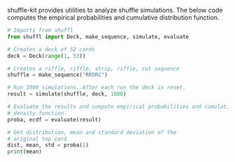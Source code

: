 shuffle-kit provides utilities to analyze shuffle simulations. The below code computes the empirical probabilities and cumulative distribution function.

```py
# Imports from shuffl
from shuffl import Deck, make_sequence, simulate, evaluate

# Creates a deck of 52 cards
deck = Deck(range(1, 53))

# Creates a riffle, riffle, strip, riffle, cut sequence
shuffle = make_sequence("RRSRC")

# Run 1000 simulations. After each run the deck is reset.
result = simulate(shuffle, deck, 1000)

# Evaluate the results and compute empirical probabilities and cumulative
# density function
proba, ecdf = evaluate(result)

# Get distribution, mean and standard deviation of the
# original top card
dist, mean, std = proba(1)
print(mean)
```